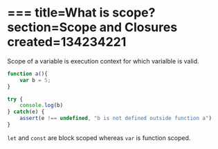 ===
title=What is scope?
section=Scope and Closures
created=134234221
===

Scope of a variable is execution context for which varialble is valid.

```js
function a(){
	var b = 5;
}

try {
	console.log(b)
} catch(e) {
	assert(e !== undefined, "b is not defined outside function a")
}
```

`let` and `const` are block scoped whereas `var` is function scoped.